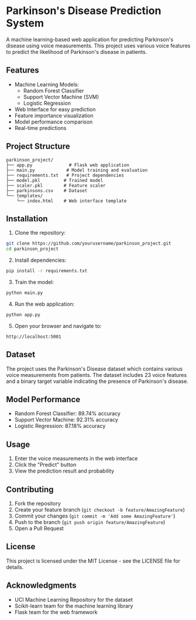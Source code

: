 # Parkinson's Disease Prediction System

A machine learning-based web application for predicting Parkinson's disease using voice measurements. This project uses various voice features to predict the likelihood of Parkinson's disease in patients.

## Features

- Machine Learning Models:
  - Random Forest Classifier
  - Support Vector Machine (SVM)
  - Logistic Regression
- Web Interface for easy prediction
- Feature importance visualization
- Model performance comparison
- Real-time predictions

## Project Structure

```
parkinson_project/
├── app.py              # Flask web application
├── main.py            # Model training and evaluation
├── requirements.txt   # Project dependencies
├── model.pkl         # Trained model
├── scaler.pkl        # Feature scaler
├── parkinsons.csv    # Dataset
└── templates/
    └── index.html    # Web interface template
```

## Installation

1. Clone the repository:
```bash
git clone https://github.com/yourusername/parkinson_project.git
cd parkinson_project
```

2. Install dependencies:
```bash
pip install -r requirements.txt
```

3. Train the model:
```bash
python main.py
```

4. Run the web application:
```bash
python app.py
```

5. Open your browser and navigate to:
```
http://localhost:5001
```

## Dataset

The project uses the Parkinson's Disease dataset which contains various voice measurements from patients. The dataset includes 23 voice features and a binary target variable indicating the presence of Parkinson's disease.

## Model Performance

- Random Forest Classifier: 89.74% accuracy
- Support Vector Machine: 92.31% accuracy
- Logistic Regression: 87.18% accuracy

## Usage

1. Enter the voice measurements in the web interface
2. Click the "Predict" button
3. View the prediction result and probability

## Contributing

1. Fork the repository
2. Create your feature branch (`git checkout -b feature/AmazingFeature`)
3. Commit your changes (`git commit -m 'Add some AmazingFeature'`)
4. Push to the branch (`git push origin feature/AmazingFeature`)
5. Open a Pull Request

## License

This project is licensed under the MIT License - see the LICENSE file for details.

## Acknowledgments

- UCI Machine Learning Repository for the dataset
- Scikit-learn team for the machine learning library
- Flask team for the web framework 